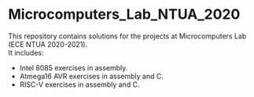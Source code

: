 # Microcomputers_Lab_NTUA_2020
This repository contains solutions for the projects at Microcomputers Lab (ECE NTUA 2020-2021).\
It includes:
* Intel 8085 exercises in assembly.
* Atmega16 AVR exercises in assembly and C.
* RISC-V exercises in assembly and C.

